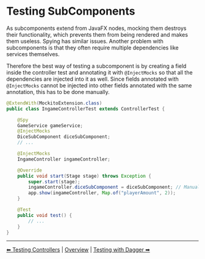 # Testing SubComponents

As subcomponents extend from JavaFX nodes, mocking them destroys their functionality, which prevents them from being rendered and makes them useless.
Spying has similar issues.
Another problem with subcomponents is that they often require multiple dependencies like services themselves.

Therefore the best way of testing a subcomponent is by creating a field inside the controller test and annotating it with `@InjectMocks` so that all the dependencies are injected into it as well.
Since fields annotated with `@InjectMocks` cannot be injected into other fields annotated with the same annotation, this has to be done manually.

```java
@ExtendWith(MockitoExtension.class)
public class IngameControllerTest extends ControllerTest {

    @Spy
    GameService gameService;
    @InjectMocks
    DiceSubComponent diceSubComponent;
    // ...

    @InjectMocks
    IngameController ingameController;

    @Override
    public void start(Stage stage) throws Exception {
        super.start(stage);
        ingameController.diceSubComponent = diceSubComponent; // Manually set the component instance
        app.show(ingameController, Map.of("playerAmount", 2));
    }

    @Test
    public void test() {
        // ...
    }
}
```

---

[⬅ Testing Controllers](2-controllers.md) | [Overview](README.md) | [Testing with Dagger ➡](4-dagger.md)